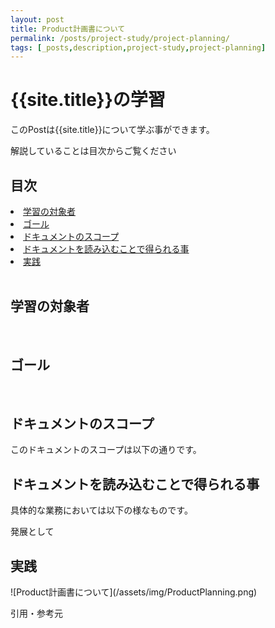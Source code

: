 ```yaml
---
layout: post
title: Product計画書について
permalink: /posts/project-study/project-planning/
tags: [_posts,description,project-study,project-planning]
---
```


<h1>{{site.title}}の学習 </h1>
このPostは{{site.title}}について学ぶ事ができます。

解説していることは目次からご覧ください

<h2>目次</h2>
<li><a href="#target">学習の対象者</a></li>
<li><a href="#goal">ゴール</a></li>
<li><a href="#scope">ドキュメントのスコープ</a></li>
<li><a href="#scope">ドキュメントを読み込むことで得られる事</a></li>
<li><a href="#do">実践</a></li>


<br>

<h2 id="target">学習の対象者</h2>


<br>

<h2 id="goal">ゴール</h2>

<br>

<h2 id="scope">ドキュメントのスコープ</h2>
このドキュメントのスコープは以下の通りです。

<br>

<h2 id="merit">ドキュメントを読み込むことで得られる事</h2>
具体的な業務においては以下の様なものです。

発展として

<h2>実践</h2>
![Product計画書について](/assets/img/ProductPlanning.png)



引用・参考元
